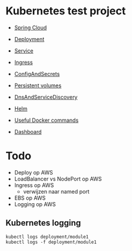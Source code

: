 # Kubernetes test project

- [Spring Cloud](springcloud.md)
- [Deployment](deployment.md)
- [Service](service.md)
- [Ingress](ingress.md)
- [ConfigAndSecrets](configAndSecrets.md)
- [Persistent volumes](volumes.md)
- [DnsAndServiceDiscovery](serviceDiscovery.md)
- [Helm](helm.md)
- [Useful Docker commands](docker.md)


- [Dashboard](dashboard.md)


# Todo

- Deploy op AWS
- LoadBalancer vs NodePort op AWS
- Ingress op AWS
    - verwijzen naar named port
- EBS op AWS
- Logging op AWS

## Kubernetes logging

    kubectl logs deployment/module1
    kubectl logs -f deployment/module1

    
